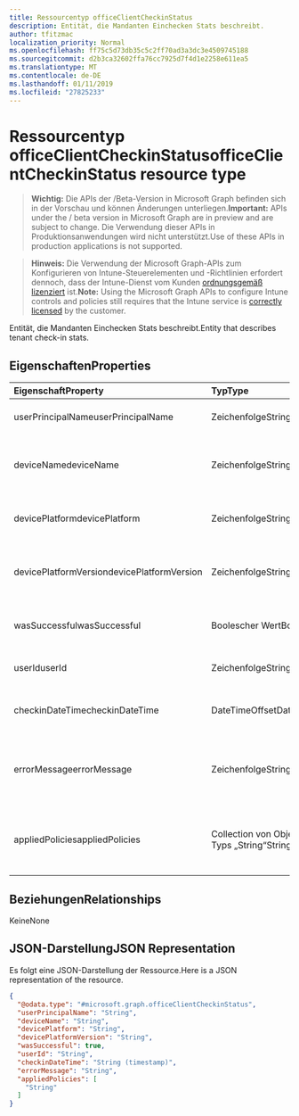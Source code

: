 ```yaml
---
title: Ressourcentyp officeClientCheckinStatus
description: Entität, die Mandanten Einchecken Stats beschreibt.
author: tfitzmac
localization_priority: Normal
ms.openlocfilehash: ff75c5d73db35c5c2ff70ad3a3dc3e4509745188
ms.sourcegitcommit: d2b3ca32602ffa76cc7925d7f4d1e2258e611ea5
ms.translationtype: MT
ms.contentlocale: de-DE
ms.lasthandoff: 01/11/2019
ms.locfileid: "27825233"
---
```

# <a name="officeclientcheckinstatus-resource-type"></a><span data-ttu-id="22530-103">Ressourcentyp officeClientCheckinStatus</span><span class="sxs-lookup"><span data-stu-id="22530-103">officeClientCheckinStatus resource type</span></span>

> <span data-ttu-id="22530-104">**Wichtig:** Die APIs der /Beta-Version in Microsoft Graph befinden sich in der Vorschau und können Änderungen unterliegen.</span><span class="sxs-lookup"><span data-stu-id="22530-104">**Important:** APIs under the / beta version in Microsoft Graph are in preview and are subject to change.</span></span> <span data-ttu-id="22530-105">Die Verwendung dieser APIs in Produktionsanwendungen wird nicht unterstützt.</span><span class="sxs-lookup"><span data-stu-id="22530-105">Use of these APIs in production applications is not supported.</span></span>

> <span data-ttu-id="22530-106">**Hinweis:** Die Verwendung der Microsoft Graph-APIs zum Konfigurieren von Intune-Steuerelementen und -Richtlinien erfordert dennoch, dass der Intune-Dienst vom Kunden [ordnungsgemäß lizenziert](https://go.microsoft.com/fwlink/?linkid=839381) ist.</span><span class="sxs-lookup"><span data-stu-id="22530-106">**Note:** Using the Microsoft Graph APIs to configure Intune controls and policies still requires that the Intune service is [correctly licensed](https://go.microsoft.com/fwlink/?linkid=839381) by the customer.</span></span>

<span data-ttu-id="22530-107">Entität, die Mandanten Einchecken Stats beschreibt.</span><span class="sxs-lookup"><span data-stu-id="22530-107">Entity that describes  tenant check-in stats.</span></span>
## <a name="properties"></a><span data-ttu-id="22530-108">Eigenschaften</span><span class="sxs-lookup"><span data-stu-id="22530-108">Properties</span></span>
|<span data-ttu-id="22530-109">Eigenschaft</span><span class="sxs-lookup"><span data-stu-id="22530-109">Property</span></span>|<span data-ttu-id="22530-110">Typ</span><span class="sxs-lookup"><span data-stu-id="22530-110">Type</span></span>|<span data-ttu-id="22530-111">Beschreibung</span><span class="sxs-lookup"><span data-stu-id="22530-111">Description</span></span>|
|:---|:---|:---|
|<span data-ttu-id="22530-112">userPrincipalName</span><span class="sxs-lookup"><span data-stu-id="22530-112">userPrincipalName</span></span>|<span data-ttu-id="22530-113">Zeichenfolge</span><span class="sxs-lookup"><span data-stu-id="22530-113">String</span></span>|<span data-ttu-id="22530-114">Benutzerprinzipalname des Geräts.</span><span class="sxs-lookup"><span data-stu-id="22530-114">User principal name using the device.</span></span>|
|<span data-ttu-id="22530-115">deviceName</span><span class="sxs-lookup"><span data-stu-id="22530-115">deviceName</span></span>|<span data-ttu-id="22530-116">Zeichenfolge</span><span class="sxs-lookup"><span data-stu-id="22530-116">String</span></span>|<span data-ttu-id="22530-117">Name des Aufnahmegeräts einchecken möchten.</span><span class="sxs-lookup"><span data-stu-id="22530-117">Device name trying to check-in.</span></span>|
|<span data-ttu-id="22530-118">devicePlatform</span><span class="sxs-lookup"><span data-stu-id="22530-118">devicePlatform</span></span>|<span data-ttu-id="22530-119">Zeichenfolge</span><span class="sxs-lookup"><span data-stu-id="22530-119">String</span></span>|<span data-ttu-id="22530-120">Geräteplattform einchecken möchten.</span><span class="sxs-lookup"><span data-stu-id="22530-120">Device platform trying to check-in.</span></span>|
|<span data-ttu-id="22530-121">devicePlatformVersion</span><span class="sxs-lookup"><span data-stu-id="22530-121">devicePlatformVersion</span></span>|<span data-ttu-id="22530-122">Zeichenfolge</span><span class="sxs-lookup"><span data-stu-id="22530-122">String</span></span>|<span data-ttu-id="22530-123">Gerät Plattformversion einchecken möchten.</span><span class="sxs-lookup"><span data-stu-id="22530-123">Device platform version trying to check-in.</span></span>|
|<span data-ttu-id="22530-124">wasSuccessful</span><span class="sxs-lookup"><span data-stu-id="22530-124">wasSuccessful</span></span>|<span data-ttu-id="22530-125">Boolescher Wert</span><span class="sxs-lookup"><span data-stu-id="22530-125">Boolean</span></span>|<span data-ttu-id="22530-126">Wenn das letzte Einchecken erfolgreich war.</span><span class="sxs-lookup"><span data-stu-id="22530-126">If the last checkin was successful.</span></span>|
|<span data-ttu-id="22530-127">userId</span><span class="sxs-lookup"><span data-stu-id="22530-127">userId</span></span>|<span data-ttu-id="22530-128">Zeichenfolge</span><span class="sxs-lookup"><span data-stu-id="22530-128">String</span></span>|<span data-ttu-id="22530-129">Benutzer-ID des Geräts.</span><span class="sxs-lookup"><span data-stu-id="22530-129">User identifier using the device.</span></span>|
|<span data-ttu-id="22530-130">checkinDateTime</span><span class="sxs-lookup"><span data-stu-id="22530-130">checkinDateTime</span></span>|<span data-ttu-id="22530-131">DateTimeOffset</span><span class="sxs-lookup"><span data-stu-id="22530-131">DateTimeOffset</span></span>|<span data-ttu-id="22530-132">Letzte Gerät Einchecken Zeitpunkt in UTC.</span><span class="sxs-lookup"><span data-stu-id="22530-132">Last device check-in time in UTC.</span></span>|
|<span data-ttu-id="22530-133">errorMessage</span><span class="sxs-lookup"><span data-stu-id="22530-133">errorMessage</span></span>|<span data-ttu-id="22530-134">Zeichenfolge</span><span class="sxs-lookup"><span data-stu-id="22530-134">String</span></span>|<span data-ttu-id="22530-135">Fehlermeldung, wenn alle zugeordneten für das letzte einchecken.</span><span class="sxs-lookup"><span data-stu-id="22530-135">Error message if any associated for the last checkin.</span></span>|
|<span data-ttu-id="22530-136">appliedPolicies</span><span class="sxs-lookup"><span data-stu-id="22530-136">appliedPolicies</span></span>|<span data-ttu-id="22530-137">Collection von Objekten des Typs „String“</span><span class="sxs-lookup"><span data-stu-id="22530-137">String collection</span></span>|<span data-ttu-id="22530-138">Liste der Richtlinien an das Gerät als letzten Checkin übermittelt wurden.</span><span class="sxs-lookup"><span data-stu-id="22530-138">List of policies delivered to the device as last checkin.</span></span>|

## <a name="relationships"></a><span data-ttu-id="22530-139">Beziehungen</span><span class="sxs-lookup"><span data-stu-id="22530-139">Relationships</span></span>
<span data-ttu-id="22530-140">Keine</span><span class="sxs-lookup"><span data-stu-id="22530-140">None</span></span>
## <a name="json-representation"></a><span data-ttu-id="22530-141">JSON-Darstellung</span><span class="sxs-lookup"><span data-stu-id="22530-141">JSON Representation</span></span>
<span data-ttu-id="22530-142">Es folgt eine JSON-Darstellung der Ressource.</span><span class="sxs-lookup"><span data-stu-id="22530-142">Here is a JSON representation of the resource.</span></span>
<!-- {
  "blockType": "resource",
  "keyProperty": "id",
  "@odata.type": "microsoft.graph.officeClientCheckinStatus"
}
-->
``` json
{
  "@odata.type": "#microsoft.graph.officeClientCheckinStatus",
  "userPrincipalName": "String",
  "deviceName": "String",
  "devicePlatform": "String",
  "devicePlatformVersion": "String",
  "wasSuccessful": true,
  "userId": "String",
  "checkinDateTime": "String (timestamp)",
  "errorMessage": "String",
  "appliedPolicies": [
    "String"
  ]
}
```



